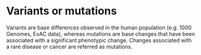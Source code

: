 # Variants or mutations

Variants are base differences observed in the human population \(e.g. 1000 Genomes, ExAC data\), whereas mutations are base changes that have been associated with a significant phenotypic change. Changes associated with a rare disease or cancer are referred as mutations.

